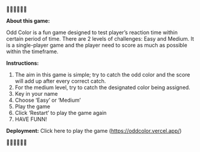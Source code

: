 :blue_heart::blue_heart::blue_heart::blue_heart::blue_heart::blue_heart:


**About this game:**

Odd Color is a fun game designed to test player’s reaction time within certain period of time. There are 2 levels of challenges: Easy and Medium. It is a single-player game and the player need to score as much as possible within the timeframe.

**Instructions:**

1. The aim in this game is simple; try to catch the odd color and the score will add up after every correct catch.
2. For the medium level, try to catch the designated color being assigned.
3. Key in your name
4. Choose ‘Easy’ or ‘Medium’
5. Play the game
6. Click ‘Restart’ to play the game again
7. HAVE FUNN!

**Deployment:**
Click here to play the game (https://oddcolor.vercel.app/)


:blue_heart::blue_heart::blue_heart::blue_heart::blue_heart::blue_heart:

